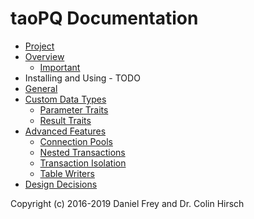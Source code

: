 # taoPQ Documentation

 * [Project](https://github.com/taocpp/taopq)
 * [Overview](Overview.md)
   * [Important](Overview.md#important)
 * Installing and Using - TODO
 * [General](General.md)
 * [Custom Data Types](Custom-Data-Types.md)
   * [Parameter Traits](Custom-Data-Types.md#parameter-traits)
   * [Result Traits](Custom-Data-Types.md#result-traits)
 * [Advanced Features](Advanced-Features.md)
   * [Connection Pools](Advanced-Features.md#connection-pools)
   * [Nested Transactions](Advanced-Features.md#nested-transactions)
   * [Transaction Isolation](Advanced-Features.md#transaction-isolation)
   * [Table Writers](Advanced-Features.md#table-writers)
 * [Design Decisions](Design-Decisions.md)

Copyright (c) 2016-2019 Daniel Frey and Dr. Colin Hirsch
